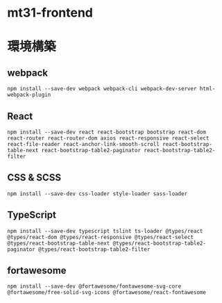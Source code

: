 # mt31-frontend

# 環境構築

## webpack
```npm install --save-dev webpack webpack-cli webpack-dev-server html-webpack-plugin```

## React
```npm install --save-dev react react-bootstrap bootstrap react-dom react-router react-router-dom axios react-responsive react-select react-file-reader react-anchor-link-smooth-scroll react-bootstrap-table-next react-bootstrap-table2-paginator react-bootstrap-table2-filter```
## CSS & SCSS
```npm install --save-dev css-loader style-loader sass-loader```
## TypeScript
```npm install --save-dev typescript tslint ts-loader @types/react @types/react-dom @types/react-responsive @types/react-select @types/react-bootstrap-table-next @types/react-bootstrap-table2-paginator @types/react-bootstrap-table2-filter```
## fortawesome
```npm install --save-dev @fortawesome/fontawesome-svg-core @fortawesome/free-solid-svg-icons @fortawesome/react-fontawesome```
